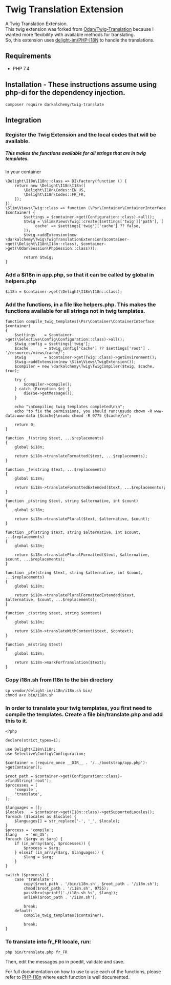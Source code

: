 # Twig Translation Extension

A Twig Translation Extension.  
This twig extension was forked from [Odan/Twig-Translation](https://github.com/odan/twig-translation) because I wanted more flexibility with available methods for translating.  
So, this extension uses [delight-im/PHP-I18N](https://github.com/delight-im/PHP-I18N) to handle the translations. 

## Requirements

* PHP 7.4

## Installation - These instructions assume using php-di for the dependency injection.

```
composer require darkalchemy/twig-translate
```

## Integration

### Register the Twig Extension and the local codes that will be available.  
##### This makes the functions available for all strings that are in twig templates.
In your container
```
\Delight\I18n\I18n::class => DI\factory(function () {
    return new \Delight\I18n\I18n([
        \Delight\I18n\Codes::EN_US,
        \Delight\I18n\Codes::FR_FR,
    ]);
}),
\Slim\Views\Twig::class => function (\Psr\Container\ContainerInterface $container) {
        $settings = $container->get(Configuration::class)->all();
        $twig = \Slim\Views\Twig::create($settings['twig']['path'], [
            'cache' => $settings['twig']['cache'] ?? false,
        ]);
        $twig->addExtension(new \darkalchemy\Twig\TwigTranslationExtension($container->get(\Delight\I18n\I18n::class), $container->get(\Odan\Session\PhpSession::class)));

        return $twig;
}
```

### Add a $i18n in app.php, so that it can be called by global in helpers.php
```
$i18n = $container->get(\Delight\I18n\I18n::class);
```

### Add the functions, in a file like helpers.php. This makes the functions available for all strings not in twig templates.
```
function compile_twig_templates(\Psr\Container\ContainerInterface $container)
{
    $settings    = $container->get(\Selective\Config\Configuration::class)->all();
    $twig_config = $settings['twig'];
    $cache       = $twig_config['cache'] ?? $settings['root'] . '/resources/views/cache/';
    $twig        = $container->get(Twig::class)->getEnvironment();
    $twig->addExtension(new \Slim\Views\TwigExtension());
    $compiler = new \darkalchemy\Twig\TwigCompiler($twig, $cache, true);

    try {
        $compiler->compile();
    } catch (Exception $e) {
        die($e->getMessage());
    }

    echo "\nCompiling twig templates completed\n\n";
    echo "to fix the permissions, you should run:\nsudo chown -R www-data:www-data {$cache}\nsudo chmod -R 0775 {$cache}\n";

    return 0;
}

function _f(string $text, ...$replacements)
{
    global $i18n;

    return $i18n->translateFormatted($text, ...$replacements);
}

function _fe(string $text, ...$replacements)
{
    global $i18n;

    return $i18n->translateFormattedExtended($text, ...$replacements);
}

function _p(string $text, string $alternative, int $count)
{
    global $i18n;

    return $i18n->translatePlural($text, $alternative, $count);
}

function _pf(string $text, string $alternative, int $count, ...$replacements)
{
    global $i18n;

    return $i18n->translatePluralFormatted($text, $alternative, $count, ...$replacements);
}

function _pfe(string $text, string $alternative, int $count, ...$replacements)
{
    global $i18n;

    return $i18n->translatePluralFormattedExtended($text, $alternative, $count, ...$replacements);
}

function _c(string $text, string $context)
{
    global $i18n;

    return $i18n->translateWithContext($text, $context);
}

function _m(string $text)
{
    global $i18n;

    return $i18n->markForTranslation($text);
}
```  

### Copy i18n.sh from I18n to the bin directory
```
cp vendor/delight-im/i18n/i18n.sh bin/
chmod a+x bin/i18n.sh
```

### In order to translate your twig templates, you first need to compile the templates. Create a file bin/translate.php and add this to it.
```
<?php

declare(strict_types=1);

use Delight\I18n\I18n;
use Selective\Config\Configuration;

$container = (require_once __DIR__ . '/../bootstrap/app.php')->getContainer();

$root_path = $container->get(Configuration::class)->findString('root');
$processes = [
    'compile',
    'translate',
];

$languages = [];
$locales   = $container->get(I18n::class)->getSupportedLocales();
foreach ($locales as $locale) {
    $languages[] = str_replace('-', '_', $locale);
}
$process = 'compile';
$lang    = 'en_US';
foreach ($argv as $arg) {
    if (in_array($arg, $processes)) {
        $process = $arg;
    } elseif (in_array($arg, $languages)) {
        $lang = $arg;
    }
}

switch ($process) {
    case 'translate':
        copy($root_path . '/bin/i18n.sh', $root_path . '/i18n.sh');
        chmod($root_path . '/i18n.sh', 0755);
        passthru(sprintf('./i18n.sh %s', $lang));
        unlink($root_path . '/i18n.sh');

        break;
    default:
        compile_twig_templates($container);

        break;
}
```

### To translate into fr_FR locale, run:  
```
php bin/translate.php fr_FR
```

Then, edit the messages.po in poedit, validate and save.  

For full documentation on how to use to use each of the functions, please refer to [PHP-I18n](https://github.com/delight-im/PHP-I18N) where each function is well documented.  
